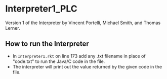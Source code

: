 # Interpreter1_PLC
Version 1 of the Interpreter by Vincent Portelli, Michael Smith, and Thomas Lerner.

## How to run the Interpreter
* In `Interpreter1.rkt` on line 173 add any .txt filename in place of "code.txt" to run the Java/C code in the file. 
* The interpreter will print out the value returned by the given code in the file. 
